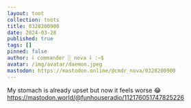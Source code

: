 ```yaml
---
layout: toot
collection: toots
title: 0328200900
date: 2024-03-28
published: true
tags: []
pinned: false
author: ⸸ commander ░ nova ⸸ :~$
avatar: /img/avatar/daemon.jpeg
mastodon: https://mastodon.online/@cmdr_nova/0328200900
---
```


My stomach is already upset but now it feels worse 😂https://mastodon.world/@funhouseradio/112176051747825226
